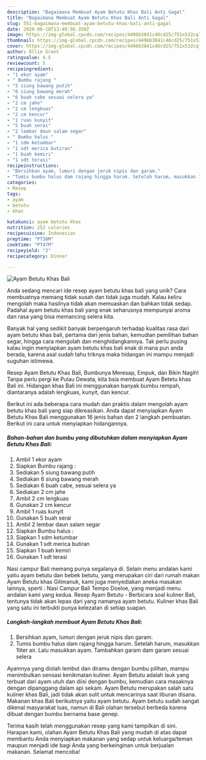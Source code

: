 ```yaml
---
description: "Bagaimana Membuat Ayam Betutu Khas Bali Anti Gagal"
title: "Bagaimana Membuat Ayam Betutu Khas Bali Anti Gagal"
slug: 551-bagaimana-membuat-ayam-betutu-khas-bali-anti-gagal
date: 2020-06-10T13:49:56.350Z
image: https://img-global.cpcdn.com/recipes/4496b3841c46cd25/751x532cq70/ayam-betutu-khas-bali-foto-resep-utama.jpg
thumbnail: https://img-global.cpcdn.com/recipes/4496b3841c46cd25/751x532cq70/ayam-betutu-khas-bali-foto-resep-utama.jpg
cover: https://img-global.cpcdn.com/recipes/4496b3841c46cd25/751x532cq70/ayam-betutu-khas-bali-foto-resep-utama.jpg
author: Ollie Grant
ratingvalue: 4.5
reviewcount: 5
recipeingredient:
- "1 ekor ayam"
- " Bumbu rajang "
- "5 siung bawang putih"
- "6 siung bawang merah"
- "6 buah cabe sesuai selera ya"
- "2 cm jahe"
- "2 cm lengkuas"
- "2 cm kencur"
- "1 ruas kunyit"
- "5 buah serai"
- "2 lembar daun salam segar"
- " Bumbu halus "
- "1 sdm ketumbar"
- "1 sdt merica butiran"
- "1 buah kemiri"
- "1 sdt terasi"
recipeinstructions:
- "Bersihkan ayam, lumuri dengan jeruk nipis dan garam."
- "Tumis bumbu halus dam rajang hingga harum. Setelah harum, masukkan 1liter air. Lalu masukkan ayam. Tambahkan garam dam garam sesuai selera"
categories:
- Resep
tags:
- ayam
- betutu
- khas

katakunci: ayam betutu khas 
nutrition: 252 calories
recipecuisine: Indonesian
preptime: "PT38M"
cooktime: "PT47M"
recipeyield: "2"
recipecategory: Dinner

---
```



![Ayam Betutu Khas Bali](https://img-global.cpcdn.com/recipes/4496b3841c46cd25/751x532cq70/ayam-betutu-khas-bali-foto-resep-utama.jpg)

Anda sedang mencari ide resep ayam betutu khas bali yang unik? Cara membuatnya memang tidak susah dan tidak juga mudah. Kalau keliru mengolah maka hasilnya tidak akan memuaskan dan bahkan tidak sedap. Padahal ayam betutu khas bali yang enak seharusnya mempunyai aroma dan rasa yang bisa memancing selera kita.

Banyak hal yang sedikit banyak berpengaruh terhadap kualitas rasa dari ayam betutu khas bali, pertama dari jenis bahan, kemudian pemilihan bahan segar, hingga cara mengolah dan menghidangkannya. Tak perlu pusing kalau ingin menyiapkan ayam betutu khas bali enak di mana pun anda berada, karena asal sudah tahu triknya maka hidangan ini mampu menjadi suguhan istimewa.

Resep Ayam Betutu Khas Bali, Bumbunya Meresap, Empuk, dan Bikin Nagih! Tanpa perlu pergi ke Pulau Dewata, kita bsia membuat Ayam Betetu khas Bali ini. Hidangan khas Bali ini menggunakan banyak bumbu rempah, diantaranya adalah lengkuas, kunyit, dan kencur.


Berikut ini ada beberapa cara mudah dan praktis dalam mengolah ayam betutu khas bali yang siap dikreasikan. Anda dapat menyiapkan Ayam Betutu Khas Bali menggunakan 16 jenis bahan dan 2 langkah pembuatan. Berikut ini cara untuk menyiapkan hidangannya.

<!--inarticleads1-->

##### Bahan-bahan dan bumbu yang dibutuhkan dalam menyiapkan Ayam Betutu Khas Bali:

1. Ambil 1 ekor ayam
1. Siapkan  Bumbu rajang :
1. Sediakan 5 siung bawang putih
1. Sediakan 6 siung bawang merah
1. Sediakan 6 buah cabe, sesuai selera ya
1. Sediakan 2 cm jahe
1. Ambil 2 cm lengkuas
1. Gunakan 2 cm kencur
1. Ambil 1 ruas kunyit
1. Gunakan 5 buah serai
1. Ambil 2 lembar daun salam segar
1. Siapkan  Bumbu halus :
1. Siapkan 1 sdm ketumbar
1. Gunakan 1 sdt merica butiran
1. Siapkan 1 buah kemiri
1. Gunakan 1 sdt terasi


Nasi campur Bali memang punya segalanya di. Selain menu andalan kami yaitu ayam betutu dan bebek betutu, yang merupakan ciri dari rumah makan Ayam Betutu khas Gilimanuk, kami juga menyediakan aneka masakan lainnya, sperti : Nasi Campur Bali Tempo Doeloe, yang menjadi menu andalan kami yang kedua. Resep Ayam Betutu - Berbicara soal kuliner Bali, tentunya tidak akan lepas dari yang namanya ayam betutu. Kuliner khas Bali yang satu ini terbukti punya kelezatan di setiap suapan. 

<!--inarticleads2-->

##### Langkah-langkah membuat Ayam Betutu Khas Bali:

1. Bersihkan ayam, lumuri dengan jeruk nipis dan garam.
1. Tumis bumbu halus dam rajang hingga harum. Setelah harum, masukkan 1liter air. Lalu masukkan ayam. Tambahkan garam dam garam sesuai selera


Ayamnya yang diolah lembut dan diramu dengan bumbu pilihan, mampu menimbulkan sensasi kenikmatan kuliner. Ayam Betutu adalah lauk yang terbuat dari ayam utuh dan diisi dengan bumbu, kemudian cara masaknya dengan dipanggang dalam api sekam. Ayam Betutu merupakan salah satu kuliner khas Bali, jadi tidak akan sulit untuk mencarinya saat liburan disana. Makanan khas Bali berikutnya yaitu ayam betutu. Ayam betutu sudah sangat dikenal masyarakat luas, namun di Bali olahan tersebut berbeda karena dibuat dengan bumbu bernama base genep. 

Terima kasih telah menggunakan resep yang kami tampilkan di sini. Harapan kami, olahan Ayam Betutu Khas Bali yang mudah di atas dapat membantu Anda menyiapkan makanan yang sedap untuk keluarga/teman maupun menjadi ide bagi Anda yang berkeinginan untuk berjualan makanan. Selamat mencoba!
